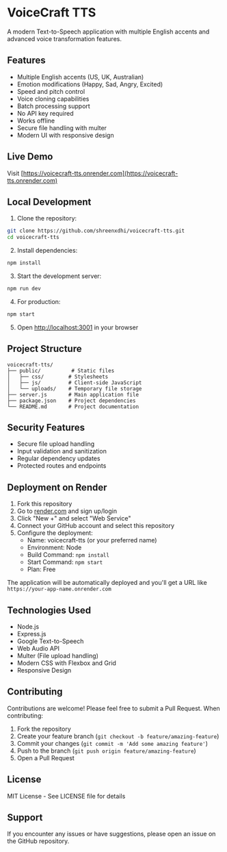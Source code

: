 # VoiceCraft TTS

A modern Text-to-Speech application with multiple English accents and advanced voice transformation features.

## Features

- Multiple English accents (US, UK, Australian)
- Emotion modifications (Happy, Sad, Angry, Excited)
- Speed and pitch control
- Voice cloning capabilities
- Batch processing support
- No API key required
- Works offline
- Secure file handling with multer
- Modern UI with responsive design

## Live Demo

Visit [https://voicecraft-tts.onrender.com](https://voicecraft-tts.onrender.com)

## Local Development

1. Clone the repository:
```bash
git clone https://github.com/shreenxdhi/voicecraft-tts.git
cd voicecraft-tts
```

2. Install dependencies:
```bash
npm install
```

3. Start the development server:
```bash
npm run dev
```

4. For production:
```bash
npm start
```

5. Open [http://localhost:3001](http://localhost:3001) in your browser

## Project Structure

```
voicecraft-tts/
├── public/          # Static files
│   ├── css/        # Stylesheets
│   ├── js/         # Client-side JavaScript
│   └── uploads/    # Temporary file storage
├── server.js       # Main application file
├── package.json    # Project dependencies
└── README.md       # Project documentation
```

## Security Features

- Secure file upload handling
- Input validation and sanitization
- Regular dependency updates
- Protected routes and endpoints

## Deployment on Render

1. Fork this repository
2. Go to [render.com](https://render.com) and sign up/login
3. Click "New +" and select "Web Service"
4. Connect your GitHub account and select this repository
5. Configure the deployment:
   - Name: voicecraft-tts (or your preferred name)
   - Environment: Node
   - Build Command: `npm install`
   - Start Command: `npm start`
   - Plan: Free

The application will be automatically deployed and you'll get a URL like `https://your-app-name.onrender.com`

## Technologies Used

- Node.js
- Express.js
- Google Text-to-Speech
- Web Audio API
- Multer (File upload handling)
- Modern CSS with Flexbox and Grid
- Responsive Design

## Contributing

Contributions are welcome! Please feel free to submit a Pull Request. When contributing:

1. Fork the repository
2. Create your feature branch (`git checkout -b feature/amazing-feature`)
3. Commit your changes (`git commit -m 'Add some amazing feature'`)
4. Push to the branch (`git push origin feature/amazing-feature`)
5. Open a Pull Request

## License

MIT License - See LICENSE file for details

## Support

If you encounter any issues or have suggestions, please open an issue on the GitHub repository.

